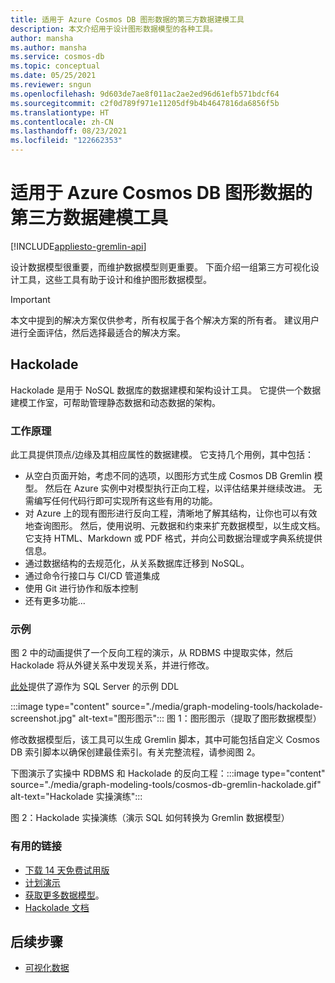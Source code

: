```yaml
---
title: 适用于 Azure Cosmos DB 图形数据的第三方数据建模工具
description: 本文介绍用于设计图形数据模型的各种工具。
author: mansha
ms.author: mansha
ms.service: cosmos-db
ms.topic: conceptual
ms.date: 05/25/2021
ms.reviewer: sngun
ms.openlocfilehash: 9d603de7ae8f011ac2ae2ed96d61efb571bdcf64
ms.sourcegitcommit: c2f0d789f971e11205df9b4b4647816da6856f5b
ms.translationtype: HT
ms.contentlocale: zh-CN
ms.lasthandoff: 08/23/2021
ms.locfileid: "122662353"
---
```

# <a name="third-party-data-modeling-tools-for-azure-cosmos-db-graph-data"></a>适用于 Azure Cosmos DB 图形数据的第三方数据建模工具

[!INCLUDE[appliesto-gremlin-api](../includes/appliesto-gremlin-api.md)]

设计数据模型很重要，而维护数据模型则更重要。 下面介绍一组第三方可视化设计工具，这些工具有助于设计和维护图形数据模型。

> [!IMPORTANT] 
> 本文中提到的解决方案仅供参考，所有权属于各个解决方案的所有者。 建议用户进行全面评估，然后选择最适合的解决方案。

## <a name="hackolade"></a>Hackolade

Hackolade 是用于 NoSQL 数据库的数据建模和架构设计工具。 它提供一个数据建模工作室，可帮助管理静态数据和动态数据的架构。

### <a name="how-it-works"></a>工作原理
此工具提供顶点/边缘及其相应属性的数据建模。  它支持几个用例，其中包括：
-   从空白页面开始，考虑不同的选项，以图形方式生成 Cosmos DB Gremlin 模型。  然后在 Azure 实例中对模型执行正向工程，以评估结果并继续改进。  无需编写任何代码行即可实现所有这些有用的功能。
-   对 Azure 上的现有图形进行反向工程，清晰地了解其结构，让你也可以有效地查询图形。  然后，使用说明、元数据和约束来扩充数据模型，以生成文档。 它支持 HTML、Markdown 或 PDF 格式，并向公司数据治理或字典系统提供信息。
-   通过数据结构的去规范化，从关系数据库迁移到 NoSQL。
-   通过命令行接口与 CI/CD 管道集成
-   使用 Git 进行协作和版本控制
-   还有更多功能...

### <a name="sample"></a>示例

图 2 中的动画提供了一个反向工程的演示，从 RDBMS 中提取实体，然后 Hackolade 将从外键关系中发现关系，并进行修改。

[此处](https://github.com/Azure-Samples/northwind-ddl-sample/blob/main/nw.sql)提供了源作为 SQL Server 的示例 DDL   


:::image type="content" source="./media/graph-modeling-tools/hackolade-screenshot.jpg" alt-text="图形图示":::
图 1：图形图示（提取了图形数据模型）

修改数据模型后，该工具可以生成 Gremlin 脚本，其中可能包括自定义 Cosmos DB 索引脚本以确保创建最佳索引。有关完整流程，请参阅图 2。

下图演示了实操中 RDBMS 和 Hackolade 的反向工程：:::image type="content" source="./media/graph-modeling-tools/cosmos-db-gremlin-hackolade.gif" alt-text="Hackolade 实操演练":::

图 2：Hackolade 实操演练（演示 SQL 如何转换为 Gremlin 数据模型）
### <a name="useful-links"></a>有用的链接 
-   [下载 14 天免费试用版](https://hackolade.com/download.html)
-   [计划演示](https://c.x.ai/pdesmarets)
-  [获取更多数据模型](https://hackolade.com/samplemodels.html#cosmosdb)。
-  [Hackolade 文档](https://hackolade.com/help/CosmosDBGremlin.html)

## <a name="next-steps"></a>后续步骤
- [可视化数据](/azure/cosmos-db/graph/graph-visualization-partners)
